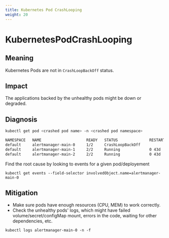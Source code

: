 ```yaml
---
title: Kubernetes Pod CrashLooping
weight: 20
---
```


# KubernetesPodCrashLooping

## Meaning

Kubernetes Pods are not in `CrashLoopBackOff` status.

## Impact

The applications backed by the unhealthy pods might be down or degraded.

## Diagnosis

```bash
kubectl get pod <crashed pod name> -n <crashed pod namespace>

NAMESPACE   NAME                    READY   STATUS              RESTARTS    AGE
default     alertmanager-main-0     1/2     CrashLoopBackOff             37107 2d
default     alertmanager-main-1     2/2     Running             0 43d
default     alertmanager-main-2     2/2     Running             0 43d 
```

Find the root cause by looking to events for a given pod/deployement

```
kubectl get events --field-selector involvedObject.name=alertmanager-main-0
```

## Mitigation

- Make sure pods have enough resources (CPU, MEM) to work correctly.
- Check the unhealthy pods' logs, which might have failed volume/secret/configMap mount, errors in the code, waiting for other dependencies, etc.
```
kubectl logs alertmanager-main-0 -n -f
```